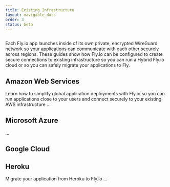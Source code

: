 ```yaml
---
title: Existing Infrastructure
layout: navigable_docs
order: 3
status: beta
---
```


<figure>
  <img src="/static/images/hands-on.webp" srcset="/static/images/hands-on@2x.webp 2x" alt="">
</figure>

Each Fly.io app launches inside of its own private, encrypted WireGuard network so your applications can communicate with each other securely across regions. These guides show how Fly.io can be configured to create secure connections to existing infrastructure so you can run a Hybrid Fly.io cloud or so you can safely migrate your applications to Fly.

## Amazon Web Services

Learn how to simplify global application deployments with Fly.io so you can run applications close to your users and connect securely to your existing AWS infrastructure ...

## Microsoft Azure

...

## Google Cloud

## Heroku

Migrate your application from Heroku to Fly.io ...
